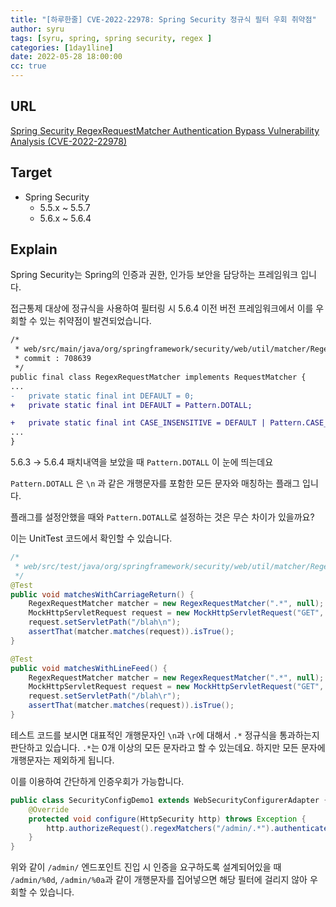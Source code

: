 ```yaml
---
title: "[하루한줄] CVE-2022-22978: Spring Security 정규식 필터 우회 취약점"
author: syru
tags: [syru, spring, spring security, regex ]
categories: [1day1line]
date: 2022-05-28 18:00:00
cc: true
---
```


## URL

[Spring Security RegexRequestMatcher Authentication Bypass Vulnerability Analysis (CVE-2022-22978) ](https://nosec.org/home/detail/5006.html)

## Target

- Spring Security 
  - 5.5.x ~ 5.5.7
  - 5.6.x ~ 5.6.4


## Explain

Spring Security는 Spring의 인증과 권한, 인가등 보안을 담당하는 프레임워크 입니다.

접근통제 대상에 정규식을 사용하여 필터링 시 5.6.4 이전 버전 프레임워크에서 이를 우회할 수 있는 취약점이 발견되었습니다.

```diff
/*
 * web/src/main/java/org/springframework/security/web/util/matcher/RegexRequestMatcher.java
 * commit : 708639
 */
public final class RegexRequestMatcher implements RequestMatcher {
...
-	private static final int DEFAULT = 0;
+	private static final int DEFAULT = Pattern.DOTALL;

+	private static final int CASE_INSENSITIVE = DEFAULT | Pattern.CASE_INSENSITIVE;
...
}
```

5.6.3 → 5.6.4 패치내역을 보았을 때 `Pattern.DOTALL` 이 눈에 띄는데요

`Pattern.DOTALL` 은 `\n` 과 같은 개행문자를 포함한 모든 문자와 매칭하는 플래그 입니다.

플래그를 설정안했을 때와 `Pattern.DOTALL`로 설정하는 것은 무슨 차이가 있을까요?

이는 UnitTest 코드에서 확인할 수 있습니다.

```java
/*
 * web/src/test/java/org/springframework/security/web/util/matcher/RegexRequestMatcherTests.java
 */
@Test
public void matchesWithCarriageReturn() {
    RegexRequestMatcher matcher = new RegexRequestMatcher(".*", null);
    MockHttpServletRequest request = new MockHttpServletRequest("GET", "/blah%0a");
    request.setServletPath("/blah\n");
    assertThat(matcher.matches(request)).isTrue();
}

@Test
public void matchesWithLineFeed() {
    RegexRequestMatcher matcher = new RegexRequestMatcher(".*", null);
    MockHttpServletRequest request = new MockHttpServletRequest("GET", "/blah%0d");
    request.setServletPath("/blah\r");
    assertThat(matcher.matches(request)).isTrue();
}
```

테스트 코드를 보시면 대표적인 개행문자인 `\n`과 `\r`에 대해서 `.*` 정규식을 통과하는지 판단하고 있습니다. `.*`는 0개 이상의 모든 문자라고 할 수 있는데요. 하지만 모든 문자에 개행문자는 제외하게 됩니다.

이를 이용하여 간단하게 인증우회가 가능합니다.

```java
public class SecurityConfigDemo1 extends WebSecurityConfigurerAdapter {
    @Override
    protected void configure(HttpSecurity http) throws Exception {
        http.authorizeRequest().regexMatchers("/admin/.*").authenticated();
    }
}
```

 위와 같이 `/admin/` 엔드포인트 진입 시 인증을 요구하도록 설계되어있을 때 `/admin/%0d`, `/admin/%0a`과 같이 개행문자를 집어넣으면 해당 필터에 걸리지 않아 우회할 수 있습니다.
